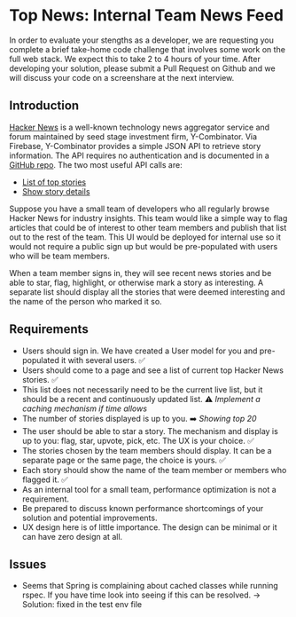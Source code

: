 # Top News: Internal Team News Feed

In order to evaluate your stengths as a developer, we are requesting you complete a brief take-home code challenge that involves some work on the full web stack. We expect this to take 2 to 4 hours of your time. After developing your solution, please submit a Pull Request on Github and we will discuss your code on a screenshare at the next interview.

## Introduction

[Hacker News](https://news.ycombinator.com/) is a well-known technology news aggregator service and forum maintained by seed stage investment firm, Y-Combinator. Via Firebase, Y-Combinator provides a simple JSON API to retrieve story information. The API requires no authentication and is documented in a [GitHub repo](https://github.com/HackerNews/API). The two most useful API calls are:

* [List of top stories](https://hacker-news.firebaseio.com/v0/topstories.json)
* [Show story details](https://hacker-news.firebaseio.com/v0/item/8863.json)

Suppose you have a small team of developers who all regularly browse Hacker News for industry insights. This team would like a simple way to flag articles that could be of interest to other team members and publish that list out to the rest of the team. This UI would be deployed for internal use so it would not require a public sign up but would be pre-populated with users who will be team members.

When a team member signs in, they will see recent news stories and be able to star, flag, highlight, or otherwise mark a story as interesting. A separate list should display all the stories that were deemed interesting and the name of the person who marked it so.

## Requirements

* Users should sign in. We have created a User model for you and pre-populated it with several users. ✅
* Users should come to a page and see a list of current top Hacker News stories. ✅
* This list does not necessarily need to be the current live list, but it should be a recent and continuously updated list. ⚠️ _Implement a caching mechanism if time allows_
* The number of stories displayed is up to you. ➡️ _Showing top 20_
* The user should be able to star a story. The mechanism and display is up to you: flag, star, upvote, pick, etc. The UX is your choice. ✅
* The stories chosen by the team members should display. It can be a separate page or the same page, the choice is yours. ✅
* Each story should show the name of the team member or members who flagged it. ✅
* As an internal tool for a small team, performance optimization is not a requirement.
* Be prepared to discuss known performance shortcomings of your solution and potential improvements.
* UX design here is of little importance. The design can be minimal or it can have zero design at all.

## Issues

* Seems that Spring is complaining about cached classes while running rspec. If you have time look into seeing if this can be resolved. 
 -> Solution: fixed in the test env file
